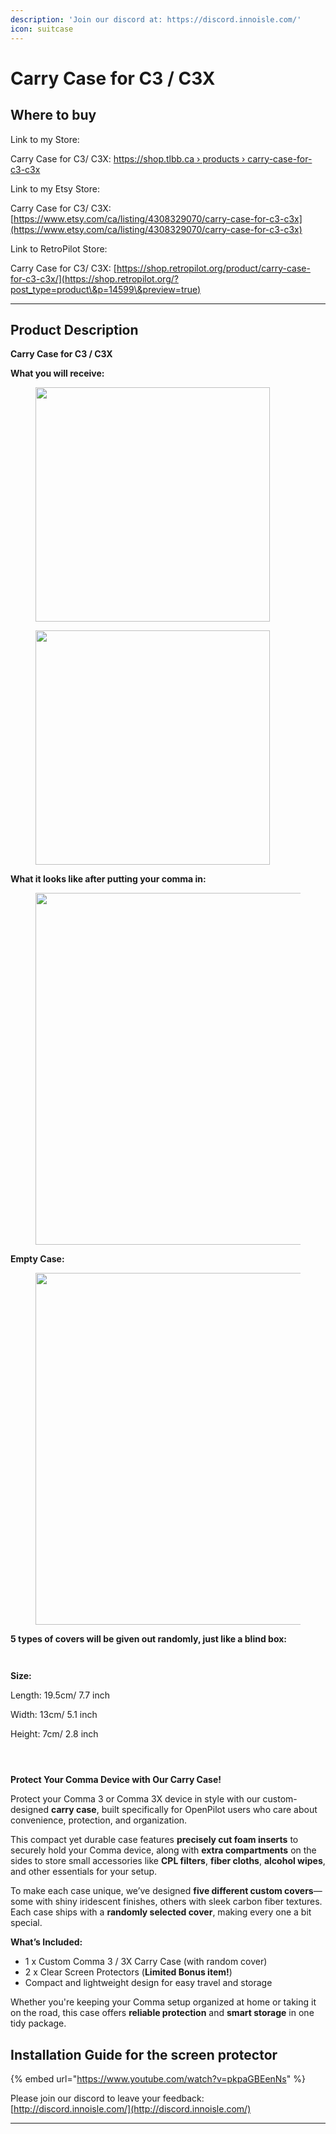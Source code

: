 ```yaml
---
description: 'Join our discord at: https://discord.innoisle.com/'
icon: suitcase
---
```


# Carry Case for C3 / C3X

## Where to buy

Link to my Store:&#x20;

Carry Case for C3/ C3X: [https://shop.tlbb.ca › products › carry-case-for-c3-c3x](https://shop.tlbb.ca/products/carry-case-for-c3-c3x)

Link to my Etsy Store:

Carry Case for C3/ C3X: [https://www.etsy.com/ca/listing/4308329070/carry-case-for-c3-c3x](https://www.etsy.com/ca/listing/4308329070/carry-case-for-c3-c3x)

Link to RetroPilot Store:

Carry Case for C3/ C3X:  [https://shop.retropilot.org/product/carry-case-for-c3-c3x/](https://shop.retropilot.org/?post_type=product\&p=14599\&preview=true) ‎

***

## Product Description

**Carry Case for C3 / C3X**

**What you will receive:**

<div><figure><img src="../.gitbook/assets/IMG_9030-1.JPG" alt="" width="375"><figcaption></figcaption></figure> <figure><img src="../.gitbook/assets/8d3a177e-bd5b-42f9-9452-dc3b8d6ce34b.jpg" alt="" width="375"><figcaption></figcaption></figure></div>

**What it looks like after putting your comma in:**&#x20;

<figure><img src="../.gitbook/assets/IMG_9100.JPG" alt="" width="563"><figcaption></figcaption></figure>

**Empty Case:**

<figure><img src="../.gitbook/assets/IMG_9034.JPG" alt="" width="563"><figcaption></figcaption></figure>

**5 types of covers will be given out randomly, just like a blind box:**

<div><figure><img src="../.gitbook/assets/20250517_230258.jpg" alt=""><figcaption></figcaption></figure> <figure><img src="../.gitbook/assets/20250517_230403.jpg" alt=""><figcaption></figcaption></figure></div>

**Size:**

Length: 19.5cm/ 7.7 inch

Width: 13cm/ 5.1 inch

Height:  7cm/ 2.8 inch

<div><figure><img src="../.gitbook/assets/Photo 2025-05-20, 20 32 55.jpg" alt=""><figcaption></figcaption></figure> <figure><img src="../.gitbook/assets/Photo 2025-05-20, 20 33 54.jpg" alt=""><figcaption></figcaption></figure> <figure><img src="../.gitbook/assets/Photo 2025-05-20, 20 34 40.jpg" alt=""><figcaption></figcaption></figure></div>

**Protect Your Comma Device with Our Carry Case!**

Protect your Comma 3 or Comma 3X device in style with our custom-designed **carry case**, built specifically for OpenPilot users who care about convenience, protection, and organization.

This compact yet durable case features **precisely cut foam inserts** to securely hold your Comma device, along with **extra compartments** on the sides to store small accessories like **CPL filters**, **fiber cloths**, **alcohol wipes**, and other essentials for your setup.

To make each case unique, we’ve designed **five different custom covers**—some with shiny iridescent finishes, others with sleek carbon fiber textures. Each case ships with a **randomly selected cover**, making every one a bit special.

**What’s Included:**

* 1 x Custom Comma 3 / 3X Carry Case (with random cover)
* 2 x Clear Screen Protectors (**Limited Bonus item!**)
* Compact and lightweight design for easy travel and storage

Whether you're keeping your Comma setup organized at home or taking it on the road, this case offers **reliable protection** and **smart storage** in one tidy package.

## Installation Guide for the screen protector

{% embed url="https://www.youtube.com/watch?v=pkpaGBEenNs" %}



Please join our discord to leave your feedback: [http://discord.innoisle.com/](http://discord.innoisle.com/)

***

